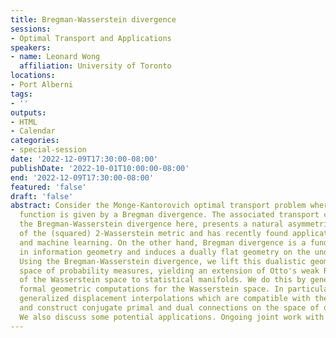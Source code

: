 ```yaml
---
title: Bregman-Wasserstein divergence
sessions:
- Optimal Transport and Applications
speakers:
- name: Leonard Wong
  affiliation: University of Toronto
locations:
- Port Alberni
tags:
- ''
outputs:
- HTML
- Calendar
categories:
- special-session
date: '2022-12-09T17:30:00-08:00'
publishDate: '2022-10-01T10:00:00-08:00'
end: '2022-12-09T17:30:00-08:00'
featured: 'false'
draft: 'false'
abstract: Consider the Monge-Kantorovich optimal transport problem where the cost
  function is given by a Bregman divergence. The associated transport cost, termed
  the Bregman-Wasserstein divergence here, presents a natural asymmetric extension
  of the (squared) 2-Wasserstein metric and has recently found applications in statistics
  and machine learning. On the other hand, Bregman divergence is a fundamental concept
  in information geometry and induces a dually flat geometry on the underlying manifold.
  Using the Bregman-Wasserstein divergence, we lift this dualistic geometry to the
  space of probability measures, yielding an extension of Otto's weak Riemannian structure
  of the Wasserstein space to statistical manifolds. We do this by generalizing Lott's
  formal geometric computations for the Wasserstein space. In particular, we define
  generalized displacement interpolations which are compatible with the Bregman geometry,
  and construct conjugate primal and dual connections on the space of distributions.
  We also discuss some potential applications. Ongoing joint work with Cale Rankin.
---
```


